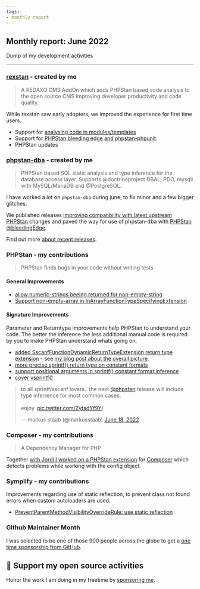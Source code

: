 ```yaml
---
tags:
- monthly report
---
```


## Monthly report: June 2022

Dump of my development activities

---

### [rexstan](https://staabm.github.io/2022/06/18/rexstan-REDAXO-AddOn.html) - created by me

> A REDAXO CMS AddOn which adds PHPStan based code analysis to the open source CMS improving developer productivity and code quality.

While rexstan saw early adopters, we improved the experience for first time users.

- Support for [analysing code in modules/templates](https://github.com/FriendsOfREDAXO/rexstan/releases/tag/1.0.12)
- Support for [PHPStan bleeding edge and phpstan-phpunit](https://github.com/FriendsOfREDAXO/rexstan/releases/tag/1.0.10).
- PHPStan updates


### [phpstan-dba](https://github.com/staabm/phpstan-dba/) - created by me

> PHPStan based SQL static analysis and type inference for the database access layer.
> Supports @doctrineproject DBAL, PDO, mysqli with MySQL/MariaDB and @PostgreSQL.

I have worked a lot on `phpstan-dba` during june, to fix minor and a few bigger glitches.

We published releases [improving compatibility with latest upstream PHPStan](https://phpstan.org/blog/preprocessing-ast-for-custom-rules) changes and paved the way for use of phpstan-dba with [PHPStan @bleedingEdge](https://phpstan.org/blog/what-is-bleeding-edge).

Find out more [about recent releases](https://github.com/staabm/phpstan-dba/releases).


### PHPStan - my contributions

> PHPStan finds bugs in your code without writing tests

#### General Improvements

- [allow numeric-strings beeing returned for non-empty-string](https://github.com/phpstan/phpstan-src/pull/1428)
- [Support non-empty-array in InArrayFunctionTypeSpecifyingExtension](https://github.com/phpstan/phpstan-src/pull/1108)

#### Signature Improvements

Parameter and Returntype improvements help PHPStan to understand your code. The better the inference the less additional manual code is required by you to make PHPStan understand whats going on.

- [added SscanfFunctionDynamicReturnTypeExtension return type extension](https://github.com/phpstan/phpstan-src/pull/1434) - see [my blog post about the overall picture](https://staabm.github.io/2022/06/23/phpstan-sprintf-sscanf-inference.html).
- [more precise sprintf() return type on constant formats](https://github.com/phpstan/phpstan-src/pull/1410)
- [support positional arguments in sprintf() constant format inference](https://github.com/phpstan/phpstan-src/pull/1426)
- [cover vsprintf()](https://github.com/phpstan/phpstan-src/pull/1441)

<blockquote class="twitter-tweet"><p lang="en" dir="ltr">to all sprintf/sscanf lovers.. the next <a href="https://twitter.com/phpstan?ref_src=twsrc%5Etfw">@phpstan</a> release will include type inferrence for most common cases.<br><br>enjoy. <a href="https://t.co/ZytadYf9Yj">pic.twitter.com/ZytadYf9Yj</a></p>&mdash; markus staab (@markusstaab) <a href="https://twitter.com/markusstaab/status/1538045189578805249?ref_src=twsrc%5Etfw">June 18, 2022</a></blockquote> <script async src="https://platform.twitter.com/widgets.js" charset="utf-8"></script> 

### Composer - my contributions

> A Dependency Manager for PHP

Together [with Jordi I worked on a PHPStan extension](https://github.com/composer/composer/pull/10635) for [Composer](https://getcomposer.org/) which detects problems while working with the config object.


### Symplify - my contributions

Improvements regarding use of static reflection, to prevent class not found errors when custom autoloaders are used.

- [PreventParentMethodVisibilityOverrideRule: use static reflection](https://github.com/symplify/symplify/pull/4167)


### Github Maintainer Month

I was selected to be one of those 900 people across the globe to get a [one time sponsorship from GitHub](https://staabm.github.io/2022/06/24/github-maintainer-month.html).


## 💌 Support my open source activities

Honor the work I am doing in my freetime by [sponsoring me](https://github.com/sponsors/staabm). 
